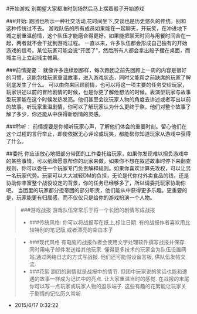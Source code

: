 #开始游戏
别期望大家都准时到场然后马上摆着骰子开始游戏

###开始:
跑团也所示一种社交活动,花时间坐下,交谈也是历史悠久的传统。别和这种传统过不去。 游戏队伍的所有成员如果能在一起聊天，开玩笑，在冲进地下城之前重温前情，这个队伍才能磨合得更好。如果能把聊天时间与用餐时间合在一起，两者就不会干扰到游戏过程。
一直以来，许多队伍都会形成自己独有的开始游戏的信号。某位玩家可能会说“开团了”，然后所有人都会拿出骰子摆在桌面，而城主马上立起城主帷幕。

###前情提要：
就像许多连续剧那样，每次跑团之前先回顾上一周的内容是很好的习惯，这能包柱玩家重温故事，进入游戏状态，同时又能帮之前缺席的玩家了解到底发生了什么。
可以由你来回顾前情，也可以将这一项主要的任务交给玩家，玩家讲述以前的冒险剧情的时候，也是你更了解他想法的时候。表演型玩家与故事型玩家能在这个时候发热发亮。他们甚至会议玩家人物的角度去讲述或者写出以前的故事。听玩家重温剧情，你可以了解玩家认为什么更终于熬，他们对整个故事了解了多少，你还能从中获得新剧情的灵感。

###聆听：
前情提要是你倾听玩家心声，了解他们体会的重要时刻。留心他们在这个过程的言行举止，即使依据无心评论或玩笑，都能帮你知道玩家从游戏中获得了什么。

##委托
你应该放心地把部分带团的工作委托给玩家，如果你发现难以担负游戏中的某些事情，可以纸牌愿意帮你的玩家来做。如果你不想在叙述故事时停下来翻查规则，你可以委任一个玩家专门负责解释规则。如果你喜欢计算先攻权，可以让另一名玩家代劳。玩家可以大大减轻DM的负担，无论是代你付外卖食品的钱，还是协助你丰富整个战役设定的背景，你的任务已经够多了，所以请委托玩家协助你吧。
当团里的玩家都分担带团的部分职责，他们能从中获得更多乐趣。更重要的是，玩家能更有归属感，而不仅仅只是给你的游戏扮演一个人物。
>###游戏战报
>游戏队伍常常乐于将一个长团的剧情写成战报
> - ###传统风格:
>你可以将战报写在纸上,标注日期. 有的战报作者喜欢用比较特别的笔记版,或者漂亮的空白本子

> - ###现代风格
>有电脑的战报作者会使用文字处理软件撰写战报并保存. 同时用电子邮件发送给其他玩家. 懂得更多技术的玩家会为队伍设置网站,通过网络日志的方式写战报. 他们还可能假设留言板, 供队伍发帖交流.
> - ###花絮
> 跑团的剧情就是战报中的情节. 但团中玩家说的笑话也能和遭遇的故事一样成为记忆中的亮点. 让大家重温当时的感觉. 在战报的末尾你可以写一点玩家或玩家人物的逗乐端子. 这些有趣的花絮能让玩家关于剧情的记忆历久常新.


- 2015/6/17 0:32:22 

